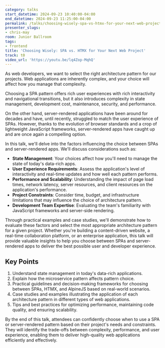 ```yaml
---
category: talks
start_datetime: 2024-09-23 10:40:00-04:00
end_datetime: 2024-09-23 11:25:00-04:00
permalink: /talks/choosing-wisely-spa-vs-htmx-for-your-next-web-project/
presenter_slugs:
- chris-may
room: Junior Ballroom
tags:
- frontend
title: 'Choosing Wisely: SPA vs. HTMX for Your Next Web Project'
track: t0
video_url: 'https://youtu.be/lq4Zop-MqhQ'
---
```


As web developers, we want to select the right architecture pattern for our projects. Web applications are inherently complex, and your choice will affect how you manage that complexity.

Choosing a SPA pattern offers rich user experiences with rich interactivity and navigational transitions, but it also introduces complexity in state management, development cost, maintenance, security, and performance. 

On the other hand, server-rendered applications have been around for decades and have, until recently, struggled to match the user experience of SPAs. However, thanks to the evolution of browser standards and a crop of lightweight JavaScript frameworks, server-rendered apps have caught up and are once again a compelling option.

In this talk, we'll delve into the factors influencing the choice between SPAs and server-rendered apps. We'll discuss considerations such as:

- **State Management**: Your choices affect how you'll need to manage the state of today's data-rich apps.
- **User Experience Requirements**: Assess the application's level of interactivity and real-time updates and how well each pattern performs.
- **Performance and Scalability**: Understanding the impact of page load times, network latency, server resources, and client resources on the application's performance.
- **Project Constraints**: Consider time, budget, and infrastructure limitations that may influence the choice of architecture pattern.
- **Development Team Expertise**: Evaluating the team's familiarity with JavaScript frameworks and server-side rendering.

Through practical examples and case studies, we'll demonstrate how to evaluate these factors and select the most appropriate architecture pattern for a given project. Whether you're building a content-driven website, a real-time collaboration platform, or an enterprise application, this talk will provide valuable insights to help you choose between SPAs and server-rendered apps to deliver the best possible user and developer experience.

## Key Points

1. Understand state management in today's data-rich applications. 
2. Explain how the microservice pattern affects pattern choice.
3. Practical guidelines and decision-making frameworks for choosing between SPAs, HTMX, and AlpineJS based on real-world scenarios.
4. Case studies and examples illustrating the application of each architecture pattern in different types of web applications.
5. Tips and best practices for optimizing performance, maintaining code quality, and ensuring scalability.

By the end of this talk, attendees can confidently choose when to use a SPA or server-rendered pattern based on their project's needs and constraints. They will identify the trade-offs between complexity, performance, and user experience, enabling them to deliver high-quality web applications efficiently and effectively.
